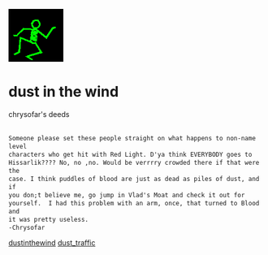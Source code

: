 ![dancer](assets/dancer.gif)

# dust in the wind

 chrysofar's deeds
>
>   

```

Someone please set these people straight on what happens to non-name level
characters who get hit with Red Light. D'ya think EVERYBODY goes to
Hissarlik???? No, no ,no. Would be verrrry crowded there if that were the
case. I think puddles of blood are just as dead as piles of dust, and if
you don;t believe me, go jump in Vlad's Moat and check it out for
yourself.  I had this problem with an arm, once, that turned to Blood and
it was pretty useless.
-Chrysofar

```

  [dustinthewind](dustinthewind.md)  [dust_traffic](dust_traffic.md) 

 
